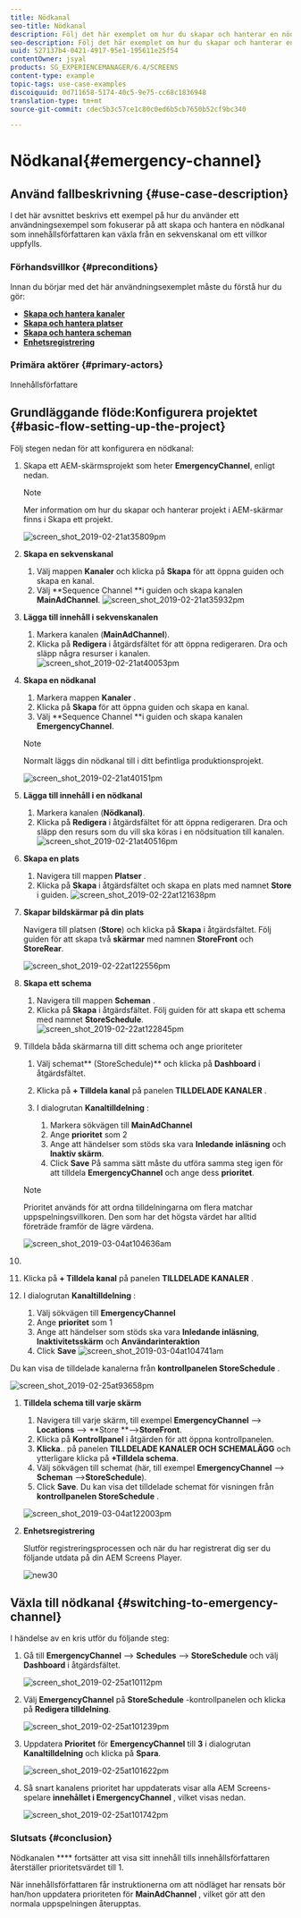 ```yaml
---
title: Nödkanal
seo-title: Nödkanal
description: Följ det här exemplet om hur du skapar och hanterar en nödkanal som innehållsförfattaren kan växla från en sekvenskanal om ett villkor uppfylls.
seo-description: Följ det här exemplet om hur du skapar och hanterar en nödkanal som innehållsförfattaren kan växla från en sekvenskanal om ett villkor uppfylls.
uuid: 527137b4-0421-4917-95e1-195611e25f54
contentOwner: jsyal
products: SG_EXPERIENCEMANAGER/6.4/SCREENS
content-type: example
topic-tags: use-case-examples
discoiquuid: 0d711658-5174-40c5-9e75-cc68c1836948
translation-type: tm+mt
source-git-commit: cdec5b3c57ce1c80c0ed6b5cb7650b52cf9bc340

---
```



# Nödkanal{#emergency-channel}

## Använd fallbeskrivning {#use-case-description}

I det här avsnittet beskrivs ett exempel på hur du använder ett användningsexempel som fokuserar på att skapa och hantera en nödkanal som innehållsförfattaren kan växla från en sekvenskanal om ett villkor uppfylls.

### Förhandsvillkor {#preconditions}

Innan du börjar med det här användningsexemplet måste du förstå hur du gör:

* **[Skapa och hantera kanaler](/help/screens/managing-channels.md)**
* **[Skapa och hantera platser](/help/screens/managing-locations.md)**
* **[Skapa och hantera scheman](/help/screens/managing-schedules.md)**
* **[Enhetsregistrering](/help/screens/device-registration.md)**

### Primära aktörer {#primary-actors}

Innehållsförfattare

## Grundläggande flöde:Konfigurera projektet {#basic-flow-setting-up-the-project}

Följ stegen nedan för att konfigurera en nödkanal:

1. Skapa ett AEM-skärmsprojekt som heter **EmergencyChannel**, enligt nedan.

   >[!NOTE]
   >
   >Mer information om hur du skapar och hanterar projekt i AEM-skärmar finns i Skapa ett projekt.

   ![screen_shot_2019-02-21at35809pm](assets/screen_shot_2019-02-21at35809pm.png)

1. **Skapa en sekvenskanal**

   1. Välj mappen **Kanaler** och klicka på **Skapa** för att öppna guiden och skapa en kanal.
   1. Välj **Sequence Channel **i guiden och skapa kanalen **MainAdChannel**.
   ![screen_shot_2019-02-21at35932pm](assets/screen_shot_2019-02-21at35932pm.png)

1. **Lägga till innehåll i sekvenskanalen**

   1. Markera kanalen (**MainAdChannel**).
   1. Klicka på **Redigera** i åtgärdsfältet för att öppna redigeraren. Dra och släpp några resurser i kanalen.
   ![screen_shot_2019-02-21at40053pm](assets/screen_shot_2019-02-21at40053pm.png)

1. **Skapa en nödkanal**

   1. Markera mappen **Kanaler** .
   1. Klicka på **Skapa** för att öppna guiden och skapa en kanal.
   1. Välj **Sequence Channel **i guiden och skapa kanalen **EmergencyChannel**.
   >[!NOTE]
   >
   >Normalt läggs din nödkanal till i ditt befintliga produktionsprojekt.

   ![screen_shot_2019-02-21at40151pm](assets/screen_shot_2019-02-21at40151pm.png)

1. **Lägga till innehåll i en nödkanal**

   1. Markera kanalen (**Nödkanal)**.
   1. Klicka på **Redigera** i åtgärdsfältet för att öppna redigeraren. Dra och släpp den resurs som du vill ska köras i en nödsituation till kanalen.
   ![screen_shot_2019-02-21at40516pm](assets/screen_shot_2019-02-21at40516pm.png)

1. **Skapa en plats**

   1. Navigera till mappen **Platser** .
   1. Klicka på **Skapa** i åtgärdsfältet och skapa en plats med namnet **Store** i guiden.
   ![screen_shot_2019-02-22at121638pm](assets/screen_shot_2019-02-22at121638pm.png)

1. **Skapar bildskärmar på din plats**

   Navigera till platsen (**Store**) och klicka på **Skapa** i åtgärdsfältet. Följ guiden för att skapa två **skärmar** med namnen **StoreFront** och **StoreRear**.

   ![screen_shot_2019-02-22at122556pm](assets/screen_shot_2019-02-22at122556pm.png)

1. **Skapa ett schema**

   1. Navigera till mappen **Scheman** .
   1. Klicka på **Skapa** i åtgärdsfältet. Följ guiden för att skapa ett schema med namnet **StoreSchedule**.
   ![screen_shot_2019-02-22at122845pm](assets/screen_shot_2019-02-22at122845pm.png)

1. Tilldela båda skärmarna till ditt schema och ange prioriteter

   1. Välj schemat** (StoreSchedule)** och klicka på **Dashboard** i åtgärdsfältet.
   1. Klicka på **+ Tilldela kanal** på panelen **TILLDELADE KANALER** .
   1. I dialogrutan **Kanaltilldelning** :

      1. Markera sökvägen till **MainAdChannel**
      1. Ange **prioritet** som 2
      1. Ange att händelser som stöds ska vara **Inledande inläsning** och **Inaktiv skärm**.
      1. Click **Save**
      På samma sätt måste du utföra samma steg igen för att tilldela **EmergencyChannel** och ange dess **prioritet**.
   >[!NOTE]
   >
   >Prioritet används för att ordna tilldelningarna om flera matchar uppspelningsvillkoren. Den som har det högsta värdet har alltid företräde framför de lägre värdena.

   ![screen_shot_2019-03-04at104636am](assets/screen_shot_2019-03-04at104636am.png)

1. 

   1. Klicka på **+ Tilldela kanal** på panelen **TILLDELADE KANALER** .
   1. I dialogrutan **Kanaltilldelning** :

      1. Välj sökvägen till **EmergencyChannel**
      1. Ange **prioritet** som 1
      1. Ange att händelser som stöds ska vara **Inledande inläsning**, **Inaktivitetsskärm** och **Användarinteraktion**
      1. Click **Save**
   ![screen_shot_2019-03-04at104741am](assets/screen_shot_2019-03-04at104741am.png)

   Du kan visa de tilldelade kanalerna från **kontrollpanelen StoreSchedule** .

   ![screen_shot_2019-02-25at93658pm](assets/screen_shot_2019-02-25at93658pm.png)

1. **Tilldela schema till varje skärm**

   1. Navigera till varje skärm, till exempel **EmergencyChannel** —> **Locations** —> **Store **—>**StoreFront**.
   1. Klicka på **Kontrollpanel** i åtgärden för att öppna kontrollpanelen.
   1. **Klicka**.. på panelen **TILLDELADE KANALER OCH SCHEMALÄGG** och ytterligare klicka på **+Tilldela schema**.
   1. Välj sökvägen till schemat (här, till exempel **EmergencyChannel** —> **Scheman** —>**StoreSchedule**).
   1. Click **Save**.
   Du kan visa det tilldelade schemat för visningen från **kontrollpanelen StoreSchedule** .

   ![screen_shot_2019-03-04at122003pm](assets/screen_shot_2019-03-04at122003pm.png)

1. **Enhetsregistrering**

   Slutför registreringsprocessen och när du har registrerat dig ser du följande utdata på din AEM Screens Player.

   ![new30](assets/new30.gif)

## Växla till nödkanal {#switching-to-emergency-channel}

I händelse av en kris utför du följande steg:

1. Gå till **EmergencyChannel** —> **Schedules** —> **StoreSchedule** och välj **Dashboard** i åtgärdsfältet.

   ![screen_shot_2019-02-25at10112pm](assets/screen_shot_2019-02-25at101112pm.png)

1. Välj **EmergencyChannel** på **StoreSchedule** -kontrollpanelen och klicka på **Redigera tilldelning**.

   ![screen_shot_2019-02-25at101239pm](assets/screen_shot_2019-02-25at101239pm.png)

1. Uppdatera **Prioritet** för **EmergencyChannel** till **3** i dialogrutan **Kanaltilldelning** och klicka på **Spara**.

   ![screen_shot_2019-02-25at101622pm](assets/screen_shot_2019-02-25at101622pm.png)

1. Så snart kanalens prioritet har uppdaterats visar alla AEM Screens-spelare **innehållet i EmergencyChannel** , vilket visas nedan.

   ![screen_shot_2019-02-25at101742pm](assets/screen_shot_2019-02-25at101742pm.png)

### Slutsats {#conclusion}

Nödkanalen **** fortsätter att visa sitt innehåll tills innehållsförfattaren återställer prioritetsvärdet till 1.

När innehållsförfattaren får instruktionerna om att nödläget har rensats bör han/hon uppdatera prioriteten för **MainAdChannel** , vilket gör att den normala uppspelningen återupptas.
